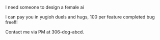 I need someone to design a female ai

I can pay you in yugioh duels and hugs, 100 per feature
completed bug free!!!

Contact me via PM at 306-dog-abcd.